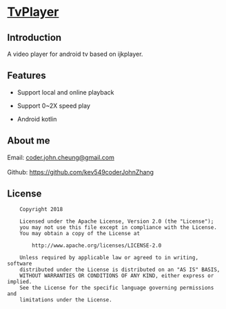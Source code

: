 # [TvPlayer](https://github.com/coderJohnZhang/TvPlayer)

## Introduction

A video player for android tv based on ijkplayer.


## Features

- Support local and online playback

- Support 0~2X speed play

- Android kotlin


## About me

Email: coder.john.cheung@gmail.com<br><br>
Github: https://github.com/kev549coderJohnZhang

## License

		Copyright 2018 

		Licensed under the Apache License, Version 2.0 (the "License");
		you may not use this file except in compliance with the License.
		You may obtain a copy of the License at

			http://www.apache.org/licenses/LICENSE-2.0

		Unless required by applicable law or agreed to in writing, software
		distributed under the License is distributed on an "AS IS" BASIS,
		WITHOUT WARRANTIES OR CONDITIONS OF ANY KIND, either express or implied.
		See the License for the specific language governing permissions and
		limitations under the License.


